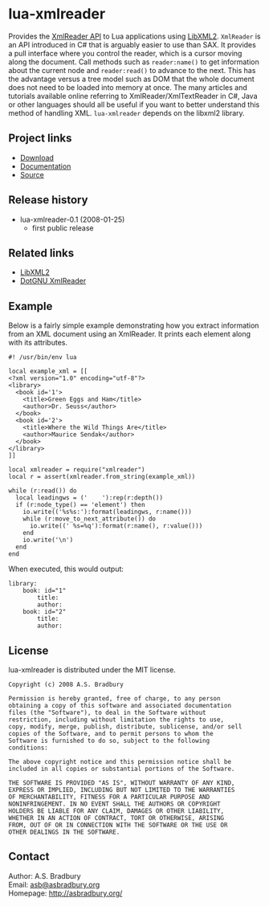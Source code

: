 # lua-xmlreader

Provides the [XmlReader 
API](http://dotgnu.org/pnetlib-doc/System/Xml/XmlReader.html)
to Lua applications using [LibXML2](http://xmlsoft.org).  `XmlReader` is an 
API introduced in C# that is arguably easier to use than SAX.  It provides a 
pull interface where you control the reader, which is a cursor moving along 
the document. Call methods such as `reader:name()` to get information about 
the current node and `reader:read()` to advance to the next.  This has the 
advantage versus a tree model such as DOM that the whole document does not 
need to be loaded into memory at once. The many articles and tutorials 
available online referring to XmlReader/XmlTextReader in C#, Java or other 
languages should all be useful if you want to better understand this method of 
handling XML. `lua-xmlreader` depends on the libxml2 library.

## Project links
* [Download](http://luaforge.net/projects/lua-xmlreader/)
* [Documentation](http://asbradbury.org/projects/lua-xmlreader/doc/)
* [Source](http://github.com/asb/lua-xmlreader/)

## Release history
* lua-xmlreader-0.1 (2008-01-25)
  * first public release

## Related links
* [LibXML2](http://xmlsoft.org)
* [DotGNU XmlReader](http://dotgnu.org/pnetlib-doc/System/Xml/XmlReader.html)

## Example
Below is a fairly simple example demonstrating how you extract information 
from an XML document using an XmlReader. It prints each element along with its 
attributes.

    #! /usr/bin/env lua

    local example_xml = [[
    <?xml version="1.0" encoding="utf-8"?>
    <library>
      <book id='1'>
        <title>Green Eggs and Ham</title>
        <author>Dr. Seuss</author>
      </book>
      <book id='2'>
        <title>Where the Wild Things Are</title>
        <author>Maurice Sendak</author>
      </book>
    </library>
    ]]

    local xmlreader = require("xmlreader")
    local r = assert(xmlreader.from_string(example_xml))

    while (r:read()) do
      local leadingws = ('    '):rep(r:depth())
      if (r:node_type() == 'element') then
        io.write(('%s%s:'):format(leadingws, r:name()))
        while (r:move_to_next_attribute()) do
          io.write((' %s=%q'):format(r:name(), r:value()))
        end
        io.write('\n')
      end
    end

When executed, this would output:

    library:
        book: id="1"
            title:
            author:
        book: id="2"
            title:
            author:

## License
lua-xmlreader is distributed under the MIT license.

    Copyright (c) 2008 A.S. Bradbury

    Permission is hereby granted, free of charge, to any person
    obtaining a copy of this software and associated documentation
    files (the "Software"), to deal in the Software without
    restriction, including without limitation the rights to use,
    copy, modify, merge, publish, distribute, sublicense, and/or sell
    copies of the Software, and to permit persons to whom the
    Software is furnished to do so, subject to the following
    conditions:

    The above copyright notice and this permission notice shall be
    included in all copies or substantial portions of the Software.

    THE SOFTWARE IS PROVIDED "AS IS", WITHOUT WARRANTY OF ANY KIND,
    EXPRESS OR IMPLIED, INCLUDING BUT NOT LIMITED TO THE WARRANTIES
    OF MERCHANTABILITY, FITNESS FOR A PARTICULAR PURPOSE AND
    NONINFRINGEMENT. IN NO EVENT SHALL THE AUTHORS OR COPYRIGHT
    HOLDERS BE LIABLE FOR ANY CLAIM, DAMAGES OR OTHER LIABILITY,
    WHETHER IN AN ACTION OF CONTRACT, TORT OR OTHERWISE, ARISING
    FROM, OUT OF OR IN CONNECTION WITH THE SOFTWARE OR THE USE OR
    OTHER DEALINGS IN THE SOFTWARE.

## Contact
Author: A.S. Bradbury  
Email: <asb@asbradbury.org>  
Homepage: <http://asbradbury.org/>
